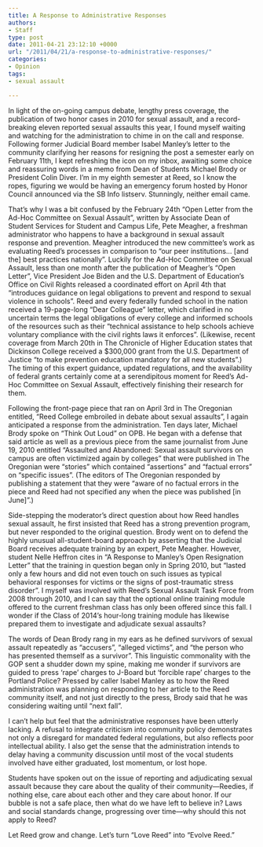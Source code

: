 ```yaml
---
title: A Response to Administrative Responses
authors:
- Staff
type: post
date: 2011-04-21 23:12:10 +0000
url: "/2011/04/21/a-response-to-administrative-responses/"
categories:
- Opinion
tags:
- sexual assault

---
```

In light of the on-going campus debate, lengthy press coverage, the publication of two honor cases in 2010 for sexual assault, and a record-breaking eleven reported sexual assaults this year, I found myself waiting and watching for the administration to chime in on the call and response. Following former Judicial Board member Isabel Manley’s letter to the community clarifying her reasons for resigning the post a semester early on February 11th, I kept refreshing the icon on my inbox, awaiting some choice and reassuring words in a memo from Dean of Students Michael Brody or President Colin Diver. I’m in my eighth semester at Reed, so I know the ropes, figuring we would be having an emergency forum hosted by Honor Council announced via the SB Info listserv. Stunningly, neither email came.

That’s why I was a bit confused by the February 24th “Open Letter from the Ad-Hoc Committee on Sexual Assault”, written by Associate Dean of Student Services for Student and Campus Life, Pete Meagher, a freshman administrator who happens to have a background in sexual assault response and prevention. Meagher introduced the new committee’s work as evaluating Reed’s processes in comparison to “our peer institutions… [and the] best practices nationally”. Luckily for the Ad-Hoc Committee on Sexual Assault, less than one month after the publication of Meagher’s “Open Letter”, Vice President Joe Biden and the U.S. Department of Education’s Office on Civil Rights released a coordinated effort on April 4th that “introduces guidance on legal obligations to prevent and respond to sexual violence in schools”. Reed and every federally funded school in the nation received a 19-page-long “Dear Colleague” letter, which clarified in no uncertain terms the legal obligations of every college and informed schools of the resources such as their “technical assistance to help schools achieve voluntary compliance with the civil rights laws it enforces”. (Likewise, recent coverage from March 20th in The Chronicle of Higher Education states that Dickinson College received a $300,000 grant from the U.S. Department of Justice “to make prevention education mandatory for all new students”.) The timing of this expert guidance, updated regulations, and the availability of federal grants certainly come at a serendipitous moment for Reed’s Ad-Hoc Committee on Sexual Assault, effectively finishing their research for them.

Following the front-page piece that ran on April 3rd in The Oregonian entitled, “Reed College embroiled in debate about sexual assaults”, I again anticipated a response from the administration. Ten days later, Michael Brody spoke on “Think Out Loud” on OPB. He began with a defense that said article as well as a previous piece from the same journalist from June 19, 2010 entitled “Assaulted and Abandoned: Sexual assault survivors on campus are often victimized again by colleges” that were published in The Oregonian were “stories” which contained “assertions” and “factual errors” on “specific issues”. (The editors of The Oregonian responded by publishing a statement that they were “aware of no factual errors in the piece and Reed had not specified any when the piece was published [in June]”.)

Side-stepping the moderator’s direct question about how Reed handles sexual assault, he first insisted that Reed has a strong prevention program, but never responded to the original question. Brody went on to defend the highly unusual all-student-board approach by asserting that the Judicial Board receives adequate training by an expert, Pete Meagher. However, student Nelle Heffron cites in “A Response to Manley’s Open Resignation Letter” that the training in question began only in Spring 2010, but “lasted only a few hours and did not even touch on such issues as typical behavioral responses for victims or the signs of post-traumatic stress disorder”. I myself was involved with Reed’s Sexual Assault Task Force from 2008 through 2010, and I can say that the optional online training module offered to the current freshman class has only been offered since this fall. I wonder if the Class of 2014’s hour-long training module has likewise prepared them to investigate and adjudicate sexual assaults?

The words of Dean Brody rang in my ears as he defined survivors of sexual assault repeatedly as “accusers”, “alleged victims”, and “the person who has presented themself as a survivor”. This linguistic commonality with the GOP sent a shudder down my spine, making me wonder if survivors are guided to press ‘rape’ charges to J-Board but ‘forcible rape’ charges to the Portland Police? Pressed by caller Isabel Manley as to how the Reed administration was planning on responding to her article to the Reed community itself, and not just directly to the press, Brody said that he was considering waiting until “next fall”.

I can’t help but feel that the administrative responses have been utterly lacking. A refusal to integrate criticism into community policy demonstrates not only a disregard for mandated federal regulations, but also reflects poor intellectual ability. I also get the sense that the administration intends to delay having a community discussion until most of the vocal students involved have either graduated, lost momentum, or lost hope.

Students have spoken out on the issue of reporting and adjudicating sexual assault because they care about the quality of their community—Reedies, if nothing else, care about each other and they care about honor. If our bubble is not a safe place, then what do we have left to believe in? Laws and social standards change, progressing over time—why should this not apply to Reed?

Let Reed grow and change. Let’s turn “Love Reed” into “Evolve Reed.”